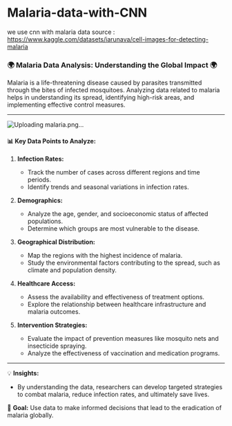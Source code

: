 # Malaria-data-with-CNN
we use cnn with malaria data 
source :  https://www.kaggle.com/datasets/iarunava/cell-images-for-detecting-malaria

### 🌍 Malaria Data Analysis: Understanding the Global Impact 🌍

Malaria is a life-threatening disease caused by parasites transmitted through the bites of infected mosquitoes. Analyzing data related to malaria helps in understanding its spread, identifying high-risk areas, and implementing effective control measures.

---
![Uploading malaria.png…]()


#### 📊 **Key Data Points to Analyze:**

1. **Infection Rates:**
   - Track the number of cases across different regions and time periods.
   - Identify trends and seasonal variations in infection rates.

2. **Demographics:**
   - Analyze the age, gender, and socioeconomic status of affected populations.
   - Determine which groups are most vulnerable to the disease.

3. **Geographical Distribution:**
   - Map the regions with the highest incidence of malaria.
   - Study the environmental factors contributing to the spread, such as climate and population density.

4. **Healthcare Access:**
   - Assess the availability and effectiveness of treatment options.
   - Explore the relationship between healthcare infrastructure and malaria outcomes.

5. **Intervention Strategies:**
   - Evaluate the impact of prevention measures like mosquito nets and insecticide spraying.
   - Analyze the effectiveness of vaccination and medication programs.

---

💡 **Insights:**
- By understanding the data, researchers can develop targeted strategies to combat malaria, reduce infection rates, and ultimately save lives.

🌟 **Goal:** Use data to make informed decisions that lead to the eradication of malaria globally.
